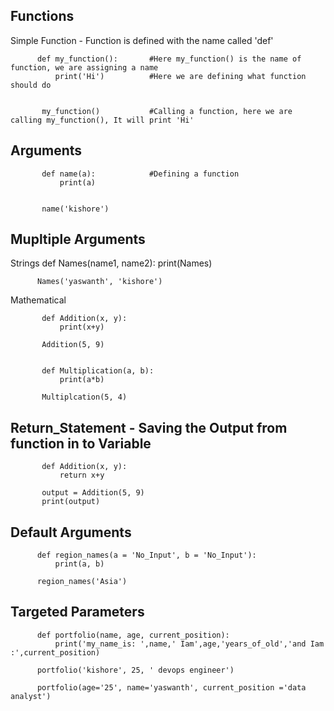 ## Functions

Simple Function - Function is defined with the name called 'def' 
         
          def my_function():       #Here my_function() is the name of function, we are assigning a name
              print('Hi')          #Here we are defining what function should do
              
          
           my_function()           #Calling a function, here we are calling my_function(), It will print 'Hi'
          
   
## Arguments 

           def name(a):            #Defining a function 
               print(a)
               
               
           name('kishore')
           
           
## Mupltiple Arguments
Strings
          def Names(name1, name2):
               print(Names)
               
          Names('yaswanth', 'kishore')

Mathematical 

           def Addition(x, y):
               print(x+y)
               
           Addition(5, 9)
           
           
           def Multiplication(a, b):
               print(a*b)
               
           Multiplcation(5, 4)
           
## Return_Statement - Saving the Output from function in to Variable

           def Addition(x, y):
               return x+y
               
           output = Addition(5, 9)
           print(output)

## Default Arguments

          def region_names(a = 'No_Input', b = 'No_Input'):
              print(a, b)

          region_names('Asia')
          
          
## Targeted Parameters
          def portfolio(name, age, current_position):
              print('my_name_is: ',name,' Iam',age,'years_of_old','and Iam :',current_position)
              
          portfolio('kishore', 25, ' devops engineer')
          
          portfolio(age='25', name='yaswanth', current_position ='data analyst')
          
          
## 

